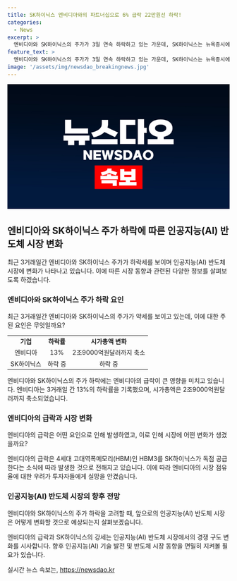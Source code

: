 ```yaml
---
title: SK하이닉스 엔비디아와의 파트너십으로 6% 급락 22만원선 하락!
categories:
  - News
excerpt: >
  엔비디아와 SK하이닉스의 주가가 3일 연속 하락하고 있는 가운데, SK하이닉스는 뉴욕증시에서 엔비디아의 영향으로 22만원선을 내주고 있다. 이로 인해 SK하이닉스의 약세가 지속되고 있는 것으로 보인다. 엔비디아의 급락으로 투자자들의 실망감이 반영되면서 주가 하락이 지속되고 있다. 이에 대한 자세한 내용은 아래 링크에서 확인 가능하다.
feature_text: >
  엔비디아와 SK하이닉스의 주가가 3일 연속 하락하고 있는 가운데, SK하이닉스는 뉴욕증시에서 엔비디아의 영향으로 22만원선을 내주고 있다. 이로 인해 SK하이닉스의 약세가 지속되고 있는 것으로 보인다. 엔비디아의 급락으로 투자자들의 실망감이 반영되면서 주가 하락이 지속되고 있다. 이에 대한 자세한 내용은 아래 링크에서 확인 가능하다.
image: '/assets/img/newsdao_breakingnews.jpg'
---
```


<p><img src="/assets/img/newsdao_breakingnews.jpg" alt="implanttips 속보" /></p>

<h2 data-ke-size="size26">엔비디아와 SK하이닉스 주가 하락에 따른 인공지능(AI) 반도체 시장 변화</h2>

<p data-ke-size="size16">최근 3거래일간 엔비디아와 SK하이닉스 주가가 하락세를 보이며 인공지능(AI) 반도체 시장에 변화가 나타나고 있습니다. 이에 따른 시장 동향과 관련된 다양한 정보를 살펴보도록 하겠습니다.</p> 

<h3>엔비디아와 SK하이닉스 주가 하락 요인</h3>

<p data-ke-size="size16">최근 3거래일간 엔비디아와 SK하이닉스의 주가가 약세를 보이고 있는데, 이에 대한 주된 요인은 무엇일까요?</p>

<table>
  <tr>
    <td style="text-align: center; height: 17px;"><b>기업</b></td>
    <td style="text-align: center; height: 17px;"><b>하락률</b></td>
    <td style="text-align: center; height: 17px;"><b>시가총액 변화</b></td>
  </tr>
  <tr>
    <td style="text-align: center; height: 17px;">엔비디아</td>
    <td style="text-align: center; height: 17px;">13%</td>
    <td style="text-align: center; height: 17px;">2조9000억원달러까지 축소</td>
  </tr>
  <tr>
    <td style="text-align: center; height: 17px;">SK하이닉스</td>
    <td style="text-align: center; height: 17px;">하락 중</td>
    <td style="text-align: center; height: 17px;">하락 중</td>
  </tr>
</table>

<p data-ke-size="size16">엔비디아와 SK하이닉스의 주가 하락에는 엔비디아의 급락이 큰 영향을 미치고 있습니다. 엔비디아는 3거래일 간 13%의 하락률을 기록했으며, 시가총액은 2조9000억원달러까지 축소되었습니다.</p>

<h3>엔비디아의 급락과 시장 변화</h3>

<p data-ke-size="size16">엔비디아의 급락은 어떤 요인으로 인해 발생하였고, 이로 인해 시장에 어떤 변화가 생겼을까요?</p>

<p data-ke-size="size16">엔비디아의 급락은 4세대 고대역폭메모리(HBM)인 HBM3를 SK하이닉스가 독점 공급한다는 소식에 따라 발생한 것으로 전해지고 있습니다. 이에 따라 엔비디아의 시장 점유율에 대한 우려가 투자자들에게 실망을 안겼습니다.</p>

<h3>인공지능(AI) 반도체 시장의 향후 전망</h3>

<p data-ke-size="size16">엔비디아와 SK하이닉스의 주가 하락을 고려할 때, 앞으로의 인공지능(AI) 반도체 시장은 어떻게 변화할 것으로 예상되는지 살펴보겠습니다.</p>

<p data-ke-size="size16">엔비디아의 급락과 SK하이닉스의 강세는 인공지능(AI) 반도체 시장에서의 경쟁 구도 변화를 시사합니다. 향후 인공지능(AI) 기술 발전 및 반도체 시장 동향을 면밀히 지켜볼 필요가 있습니다.</p>
실시간 뉴스 속보는, <a href="https://newsdao.kr" rel="dofollow">https://newsdao.kr</a>


